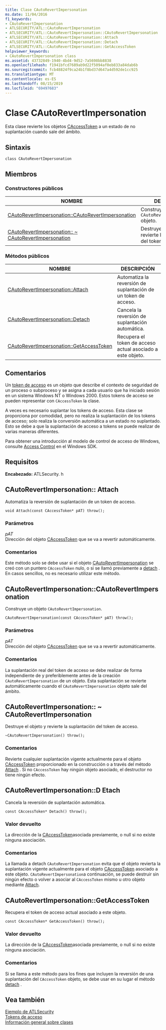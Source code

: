 ```yaml
---
title: Clase CAutoRevertImpersonation
ms.date: 11/04/2016
f1_keywords:
- CAutoRevertImpersonation
- ATLSECURITY/ATL::CAutoRevertImpersonation
- ATLSECURITY/ATL::CAutoRevertImpersonation::CAutoRevertImpersonation
- ATLSECURITY/ATL::CAutoRevertImpersonation::Attach
- ATLSECURITY/ATL::CAutoRevertImpersonation::Detach
- ATLSECURITY/ATL::CAutoRevertImpersonation::GetAccessToken
helpviewer_keywords:
- CAutoRevertImpersonation class
ms.assetid: 43732849-1940-4bd4-9d52-7a5698bb8838
ms.openlocfilehash: f1941bfcd7689ab9d22f5094af0eb833a84dab6b
ms.sourcegitcommit: fcb48824f9ca24b1f8bd37d647a4d592de1cc925
ms.translationtype: MT
ms.contentlocale: es-ES
ms.lasthandoff: 08/15/2019
ms.locfileid: "69497683"
---
```

# <a name="cautorevertimpersonation-class"></a>Clase CAutoRevertImpersonation

Esta clase revierte los objetos [CAccessToken](../../atl/reference/caccesstoken-class.md) a un estado de no suplantación cuando sale del ámbito.

## <a name="syntax"></a>Sintaxis

```
class CAutoRevertImpersonation
```

## <a name="members"></a>Miembros

### <a name="public-constructors"></a>Constructores públicos

|NOMBRE|DESCRIPCIÓN|
|----------|-----------------|
|[CAutoRevertImpersonation::CAutoRevertImpersonation](#cautorevertimpersonation)|Construye un `CAutoRevertImpersonation` objeto.|
|[CAutoRevertImpersonation:: ~ CAutoRevertImpersonation](#dtor)|Destruye el objeto y revierte la suplantación del token de acceso.|

### <a name="public-methods"></a>Métodos públicos

|NOMBRE|DESCRIPCIÓN|
|----------|-----------------|
|[CAutoRevertImpersonation::Attach](#attach)|Automatiza la reversión de suplantación de un token de acceso.|
|[CAutoRevertImpersonation::Detach](#detach)|Cancela la reversión de suplantación automática.|
|[CAutoRevertImpersonation::GetAccessToken](#getaccesstoken)|Recupera el token de acceso actual asociado a este objeto.|

## <a name="remarks"></a>Comentarios

Un [token de acceso](/windows/win32/SecAuthZ/access-tokens) es un objeto que describe el contexto de seguridad de un proceso o subproceso y se asigna a cada usuario que ha iniciado sesión en un sistema Windows NT o Windows 2000. Estos tokens de acceso se pueden representar con `CAccessToken` la clase.

A veces es necesario suplantar los tokens de acceso. Esta clase se proporciona por comodidad, pero no realiza la suplantación de los tokens de acceso; solo realiza la conversión automática a un estado no suplantado. Esto se debe a que la suplantación de acceso a tokens se puede realizar de varias maneras diferentes.

Para obtener una introducción al modelo de control de acceso de Windows, consulte [Access Control](/windows/win32/SecAuthZ/access-control) en el Windows SDK.

## <a name="requirements"></a>Requisitos

**Encabezado:** ATLSecurity. h

##  <a name="attach"></a>CAutoRevertImpersonation:: Attach

Automatiza la reversión de suplantación de un token de acceso.

```
void Attach(const CAccessToken* pAT) throw();
```

### <a name="parameters"></a>Parámetros

*pAT*<br/>
Dirección del objeto [CAccessToken](../../atl/reference/caccesstoken-class.md) que se va a revertir automáticamente.

### <a name="remarks"></a>Comentarios

Este método solo se debe usar si el objeto [CAutoRevertImpersonation](../../atl/reference/cautorevertimpersonation-class.md) se creó con un puntero `CAccessToken` nulo, o si se llamó previamente a [detach](#detach) . En casos sencillos, no es necesario utilizar este método.

##  <a name="cautorevertimpersonation"></a>CAutoRevertImpersonation::CAutoRevertImpersonation

Construye un objeto `CAutoRevertImpersonation`.

```
CAutoRevertImpersonation(const CAccessToken* pAT) throw();
```

### <a name="parameters"></a>Parámetros

*pAT*<br/>
Dirección del objeto [CAccessToken](../../atl/reference/caccesstoken-class.md) que se va a revertir automáticamente.

### <a name="remarks"></a>Comentarios

La suplantación real del token de acceso se debe realizar de forma independiente de y preferiblemente antes de la creación `CAutoRevertImpersonation` de un objeto. Esta suplantación se revierte automáticamente cuando el `CAutoRevertImpersonation` objeto sale del ámbito.

##  <a name="dtor"></a>CAutoRevertImpersonation:: ~ CAutoRevertImpersonation

Destruye el objeto y revierte la suplantación del token de acceso.

```
~CAutoRevertImpersonation() throw();
```

### <a name="remarks"></a>Comentarios

Revierte cualquier suplantación vigente actualmente para el objeto [CAccessToken](../../atl/reference/caccesstoken-class.md) proporcionado en la construcción o a través del método [Attach](#attach) . Si no `CAccessToken` hay ningún objeto asociado, el destructor no tiene ningún efecto.

##  <a name="detach"></a>CAutoRevertImpersonation::D Etach

Cancela la reversión de suplantación automática.

```
const CAccessToken* Detach() throw();
```

### <a name="return-value"></a>Valor devuelto

La dirección de la [CAccessToken](../../atl/reference/caccesstoken-class.md)asociada previamente, o null si no existe ninguna asociación.

### <a name="remarks"></a>Comentarios

La llamada a detach `CAutoRevertImpersonation` evita que el objeto revierta la suplantación vigente actualmente para el objeto [CAccessToken](../../atl/reference/caccesstoken-class.md) asociado a este objeto. `CAutoRevertImpersonation`a continuación, se puede destruir sin ningún efecto o volver a asociar al `CAccessToken` mismo u otro objeto mediante [Attach](#attach).

##  <a name="getaccesstoken"></a>  CAutoRevertImpersonation::GetAccessToken

Recupera el token de acceso actual asociado a este objeto.

```
const CAccessToken* GetAccessToken() throw();
```

### <a name="return-value"></a>Valor devuelto

La dirección de la [CAccessToken](../../atl/reference/caccesstoken-class.md)asociada previamente, o null si no existe ninguna asociación.

### <a name="remarks"></a>Comentarios

Si se llama a este método para los fines que incluyen la reversión de una suplantación del `CAccessToken` objeto, se debe usar en su lugar el método [detach](#detach) .

## <a name="see-also"></a>Vea también

[Ejemplo de ATLSecurity](../../overview/visual-cpp-samples.md)<br/>
[Tokens de acceso](/windows/win32/SecAuthZ/access-tokens)<br/>
[Información general sobre clases](../../atl/atl-class-overview.md)
